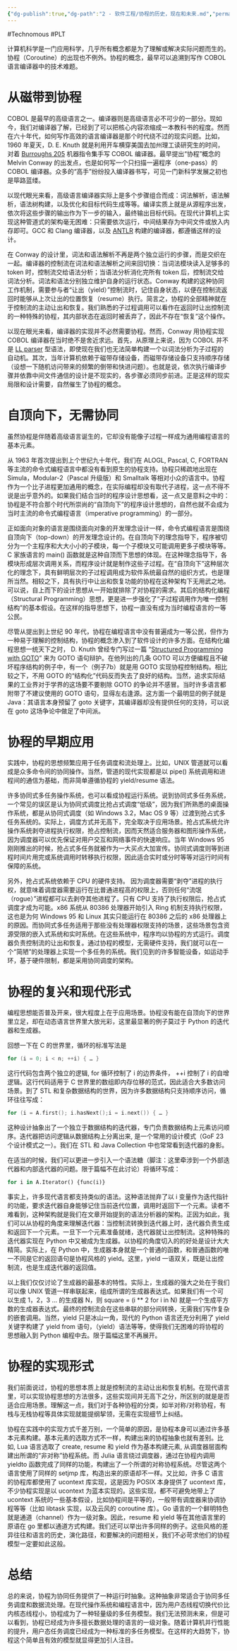 ```yaml
---
{"dg-publish":true,"dg-path":"2 - 软件工程/协程的历史，现在和未来.md","permalink":"/2 - 软件工程/协程的历史，现在和未来/","created":"2023-12-15T16:49:32.000+08:00","updated":"2025-04-02T14:49:59.218+08:00"}
---
```


#Technomous #PLT 

计算机科学是一门应用科学，几乎所有概念都是为了理解或解决实际问题而生的。协程（Coroutine）的出现也不例外。协程的概念，最早可以追溯到写作 COBOL 语言编译器中的技术难题。

# 从磁带到协程

COBOL 是最早的高级语言之一。编译器则是高级语言必不可少的一部分。现如今，我们对编译器了解，已经到了可以把核心内容浓缩成一本教科书的程度。然而在六十年代，如何写作高效的语言编译器是那个时代绕不过的现实问题。比如，1960 年夏天，D. E. Knuth 就是利用开车横穿美国去加州理工读研究生的时间，对着 [Burroughs 205](https://www.cs.virginia.edu/brochure/images/manuals/b205/central/central.html) 机器指令集手写 COBOL 编译器。最早提出“协程”概念的 Melvin Conway 的出发点，也是如何写一个只扫描一遍程序（one-pass）的 COBOL 编译器。众多的“高手”纷纷投入编译器书写，可见一门新科学发展之初也是筚路蓝缕。

以现代眼光来看，高级语言编译器实际上是多个步骤组合而成：词法解析，语法解析，语法树构建，以及优化和目标代码生成等等。编译实质上就是从源程序出发，依次将这些步骤的输出作为下一步的输入，最终输出目标代码。在现代计算机上实现这种管道式的架构毫无困难：只需要依次运行，中间结果存为中间文件或放入内存即可。GCC 和 Clang 编译器，以及 [ANTLR](http://www.antlr.org/) 构建的编译器，都遵循这样的设计。

在 Conway 的设计里，词法和语法解析不再是两个独立运行的步骤，而是交织在一起。编译器的控制流在词法和语法解析之间来回切换：当词法模块读入足够多的 token 时，控制流交给语法分析；当语法分析消化完所有 token 后，控制流交给词法分析。词法和语法分别独立维护自身的运行状态。Conway 构建的这种协同工作机制，需要参与者“让出（yield）”控制流时，记住自身状态，以便在控制流返回时能够从上次让出的位置恢复（resume）执行。简言之，协程的全部精神就在于控制流的主动让出和恢复。我们熟悉的子过程调用可以看作在返回时让出控制流的一种特殊的协程，其内部状态在返回时被丢弃了，因此不存在“恢复”这个操作。

以现在眼光来看，编译器的实现并不必然需要协程。然而，Conway 用协程实现 COBOL 编译器在当时绝不是舍近求远。首先，从原理上来说，因为 COBOL 并不是 [LL parser](http://en.wikipedia.org/wiki/LL_parser)  型语法，即使现在我们也无法简单构建一个以词法分析为子过程的自动机。其次，当年计算机依赖于磁带存储设备，而磁带存储设备只支持顺序存储（设想一下随机访问带来的频繁的倒带和快进问题）。也就是说，依次执行编译步骤并依靠中间文件通信的设计是不现实的，各步骤必须同步前进。正是这样的现实局限和设计需要，自然催生了协程的概念。

# 自顶向下，无需协同

虽然协程是伴随着高级语言诞生的，它却没有能像子过程一样成为通用编程语言的基本元素。

从 1963 年首次提出到上个世纪九十年代，我们在 ALOGL, Pascal, C, FORTRAN 等主流的命令式编程语言中都没有看到原生的协程支持。协程只稀疏地出现在 Simula，Modular-2（Pascal 升级版）和 Smalltalk 等相对小众的语言中。协程作为一个比子进程更加通用的概念，在实际编程却没有取代子进程，这一点不得不说是出乎意外的。如果我们结合当时的程序设计思想看，这一点又是意料之中的：协程是不符合那个时代所崇尚的“自顶向下”的程序设计思想的，自然也就不会成为当时主流的命令式编程语言（imperative programming）的一部分。

正如面向对象的语言是围绕面向对象的开发理念设计一样，命令式编程语言是围绕自顶向下（top-down）的开发理念设计的。在自顶向下的理念指导下，程序被切分为一个主程序和大大小小的子模块，每一个子模块又可能调用更多子模块等等。C 家族语言的 main() 函数就是这种自顶而下思想的体现。在这种理念指导下，各模块形成层次调用关系，而程序设计就是制作这些子过程。在“自顶向下”这种层次化的理念下，具有鲜明层次的子过程调用成为软件系统最自然的组织方式，也是理所当然。相较之下，具有执行中让出和恢复功能的协程在这种架构下无用武之地。可以说，自上而下的设计思想从一开始就排除了对协程的需求。其后的结构化编程（Structural Programming）思想，更是进一步强化了“子过程调用作为唯一控制结构”的基本假设。在这样的指导思想下，协程一直没有成为当时编程语言的一等公民。

尽管从提出到上世纪 90 年代，协程在编程语言中没有普遍成为一等公民，但作为一种易于理解的控制结构，协程的概念渗入到了软件设计的许多方面。在结构化编程思想一统天下之时， D. Knuth 曾经专门写过一篇 “[Structured Programming with GOTO](http://c2.com/cgi/wiki?StructuredProgrammingWithGoToStatements)” 来为 GOTO 语句辩护。在他列出的几条 GOTO 可以方便编程且不破坏程序结构的例子中，有一个（例子7b）就是用 GOTO 实现协程控制结构。相比较之下，不用 GOTO 的“结构化”代码反而失去了良好的结构。当然，追求实际结果的工业界对于学界的这场要不要剔除 GOTO 的争论并不感冒。当时许多语言都附带了不建议使用的 GOTO 语句，显得左右逢源。这方面一个最明显的例子就是 Java：其语言本身预留了 goto 关键字，其编译器却没有提供任何的支持，可以说在 goto 这场争论中做足了中间派。

# 协程的早期应用

实践中，协程的思想频繁应用于任务调度和流处理上。比如，UNIX 管道就可以看成是众多命令间的协同操作。当然，管道的现代实现都是以 pipe() 系统调用和进程间的通信为基础，而非简单遵循协程的 yield/resume 语法。

许多协同式多任务操作系统，也可以看成协程运行系统。说到协同式多任务系统，一个常见的误区是认为协同式调度比抢占式调度“低级”，因为我们所熟悉的桌面操作系统，都是从协同式调度（如 Windows 3.2，Mac OS 9 等）过渡到抢占式多任务系统的。实际上，调度方式并无高下，完全取决于应用场景。抢占式系统允许操作系统剥夺进程执行权限，抢占控制流，因而天然适合服务器和图形操作系统，因为调度器可以优先保证对用户交互和网络事件的快速响应。当年 Windows 95 刚刚推出的时候，抢占式多任务就被作为一大买点大加宣传。协同式调度则等到进程时间片用完或系统调用时转移执行权限，因此适合实时或分时等等对运行时间有保障的系统。

另外，抢占式系统依赖于 CPU 的硬件支持。 因为调度器需要“剥夺”进程的执行权，就意味着调度器需要运行在比普通进程高的权限上，否则任何“流氓（rogue）”进程都可以去剥夺其他进程了。只有 CPU 支持了执行权限后，抢占式调度才成为可能。x86 系统从 80386 处理器开始引入 Ring 机制支持执行权限，这也是为何 Windows 95 和 Linux 其实只能运行在 80386 之后的 x86 处理器上的原因。而协同式多任务适用于那些没有处理器权限支持的场景，这些场景包含资源受限的嵌入式系统和实时系统。在这些系统中，程序均以协程的方式运行。调度器负责控制流的让出和恢复。通过协程的模型，无需硬件支持，我们就可以在一个“简陋”的处理器上实现一个多任务的系统。我们见到的许多智能设备，如运动手环，基于硬件限制，都是采用协同调度的架构。

# 协程的复兴和现代形式

编程思想能否普及开来，很大程度上在于应用场景。协程没有能在自顶向下的世界里立足，却在动态语言世界里大放光彩，这里最显著的例子莫过于 Python 的迭代器和生成器。

回想一下在 C 的世界里，循环的标准写法是

``` c
for (i = 0; i < n; ++i) { … }
```

这行代码包含两个独立的逻辑, for 循环控制了 i 的边界条件， ++i 控制了 i 的自增逻辑。这行代码适用于 C 世界里的数组即内存位移的范式，因此适合大多数访问场景。到了 STL 和复杂数据结构的世界，因为许多数据结构只支持顺序访问，循环往往写成：

``` cpp
for (i = A.first(); i.hasNext();i = i.next()) { … }
```

这种设计抽象出了一个独立于数据结构的迭代器，专门负责数据结构上元素访问顺序。迭代器把访问逻辑从数据结构上分离出来, 是一个常用的设计模式（GoF 23个设计模式之一）。我们在 STL 和 Java Collection 中也常常看到迭代器的身影。

在适当的时候，我们可以更进一步引入一个语法糖（脚注：这里牵涉到一个外部迭代器和内部迭代器的问题。限于篇幅不在此讨论）将循环写成：

``` python
for i in A.Iterator() {func(i)}
```

事实上，许多现代语言都支持类似的语法。这种语法抛弃了以 i 变量作为迭代指针的功能，要求迭代器自身能够记住当前迭代位置，调用时返回下一个元素。读者不难看到，这种架构就是我们在文章开始提到的语法分析器的架构。正因为如此，我们可以从协程的角度来理解迭代器：当控制流转换到迭代器上时，迭代器负责生成和返回下一个元素。一旦下一个元素准备就绪，迭代器就让出控制流。这种特殊的迭代器实现在 Python 中又被成为生成器。以协程的角度切入的的好处是设计大大精简。实际上，在 Python 中，生成器本身就是一个普通的函数，和普通函数的唯一不同是它的返回语句是协程风格的 yield。这里，yield 一语双关，既是让出控制流，也是生成迭代器的返回值。

以上我们仅仅讨论了生成器的最基本的特性。实际上，生成器的强大之处在于我们可以像 UNIX 管道一样串联起来，组成所谓的生成器表达式。如果我们有一个可以生成 1，2，3 … 的生成器 N，则 square = (i ** 2 for i in N) 就是一个生成平方数的生成器表达式。最终的控制流会在这些串联的部分间转换，无需我们写作复杂的嵌套调用。当然，yield 只是冰山一角，现代的 Python 语言还充分利用了 yield 关键字构建了 yield from 语句，（yield）语法等等，使得我们无困难的将协程的思想融入到 Python 编程中去。限于篇幅这里不再展开。

# 协程的实现形式

我们前面说过，协程的思想本质上就是控制流的主动让出和恢复机制。在现代语言里，可以实现协程思想的方法很多，这些实现间并无高下之分，所区别的就是是否适合应用场景。理解这一点，我们对于各种协程的分类，如半对称/对称协程，有栈与无栈协程等具体实现就能提纲挈领，无需在实现细节上纠结。

协程在实践中的实现方式千差万别，一个简单的原因，是协程本身可以通过许多基本元素构建。基本元素的选取方式不一样，构建出来的协程抽象也就有差别。比如, Lua 语言选取了 create, resume 和 yield 作为基本构建元素, 从调度器层面构建出所谓的“非对称”协程系统。而 Julia 语言绕过调度器，通过在协程内调用 yieldto 函数完成了同样的功能，构建出了一个所谓的对称协程系统。尽管这两个语言使用了同样的 setjmp 库，构造出来的原语却不一样。又比如，许多 C 语言的协程库都使用了 ucontext 库实现，这是因为 POSIX 本身提供了 ucontext 库，不少协程实现是以 ucontext 为蓝本实现的。这些实现，都不可避免地带上了 ucontext 系统的一些基本假设，比如协程间是平等的，一般带有调度器来协调协程等等（比如 libtask 实现，以及云风的 coroutine 库）。Go 语言的一个鲜明特色就是通道（channel）作为一级对象。因此，resume 和 yield 等在其他语言里的原语在 go 里都以通道方式构建。我们还可以举出许多同样的例子。这些风格的差异往往和语言的历史，演化路径，和要解决的问题相关，我们不必苛求他们的协程模型一定要如此这般。

# 总结

总的来说，协程为协同任务提供了一种运行时抽象。这种抽象非常适合于协同多任务调度和数据流处理。在现代操作系统和编程语言中，因为用户态线程切换代价比内核态线程小，协程成为了一种轻量级的多任务模型。我们无法预测未来，但是可以看到，协程已经成为许多擅长数据处理的语言的一级对象。随着计算机并行性能的提升，用户态任务调度已经成为一种标准的多任务模型。在这样的大趋势下，协程这个简单且有效的模型就显得更加引人注目。


